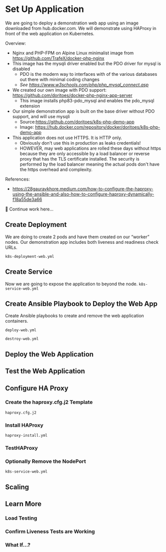 # Set Up Application
We are going to deploy a demonstration web app using an image downloaded from hub.docker.com. We will demonstrate using HAProxy in front of the web application on Kubernetes.

Overview:
- Nginx and PHP-FPM on Alpine Linux minimalist image from https://github.com/TrafeX/docker-php-nginx
- This image has the mysqli driver enabled but the PDO driver for mysql is disabled
  - PDO is the modern way to interfaces with of the various databases out there with minimal coding changes
  - *See https://www.w3schools.com/php/php_mysql_connect.asp*
- We created our own image with PDO support: https://github.com/doritoes/docker-php-nginx-app-server
  - This image installs php83-pdo_mysql and enables the pdo_mysql extension
- Our simple demonstration app is built on the base driver without PDO support, and will use mysqli
  - Source:https://github.com/doritoes/k8s-php-demo-app
  - Image: https://hub.docker.com/repository/docker/doritoes/k8s-php-demo-app
- This application does not use HTTPS. It is HTTP only.
  - Obviously don't use this in production as leaks credentials!
  - HOWEVER, may web applications are rolled these days without https because they are only accessible by a load balancer or reverse proxy that has the TLS certificate installed. The security is performed by the load balancer meaning the actual pods don't have the https overhead and complexity.

References:
- https://28gauravkhore.medium.com/how-to-configure-the-haproxy-using-the-ansible-and-also-how-to-configure-haproxy-dynamically-f18a55de3a66

🚧 Continue work here...

## Create Deployment
We are doing to create 2 pods and have them created on our “worker” nodes. Our demonstration app includes both liveness and readiness check URLs.

`k8s-deployment-web.yml`

## Create Service
Now we are going to expose the application to beyond the node.
`k8s-service-web.yml`

## Create Ansible Playbook to Deploy the Web App
Create Ansible playbooks to create and remove the web application containers.

`deploy-web.yml`

`destroy-web.yml`

## Deploy the Web Application
## Test the Web Application
## Configure HA Proxy
### Create the haproxy.cfg.j2 Template
`haproxy.cfg.j2`
### Install HAProxy
`haproxy-install.yml`
### TestHAProxy
### Optionally Remove the NodePort
`k8s-service-web.yml`
## Scaling
## Learn More
### Load Testing
### Confirm Liveness Tests are Working
### What If...?
